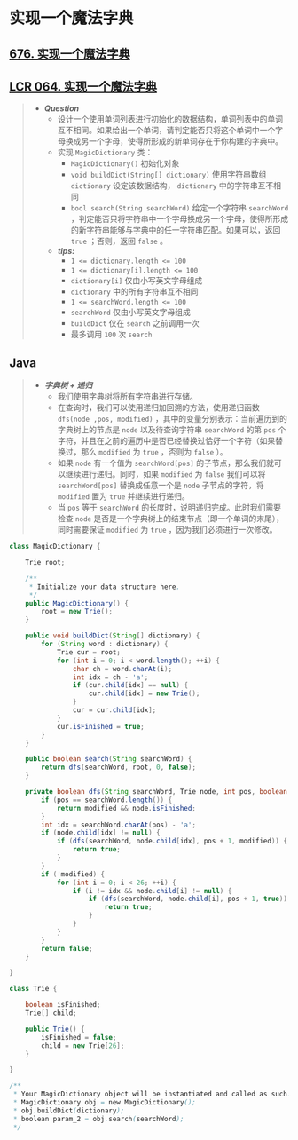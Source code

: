 # 实现一个魔法字典

## [676. 实现一个魔法字典](https://leetcode.cn/problems/implement-magic-dictionary/)

## [LCR 064. 实现一个魔法字典](https://leetcode.cn/problems/US1pGT/)

> - ***Question***
>   - 设计一个使用单词列表进行初始化的数据结构，单词列表中的单词互不相同。如果给出一个单词，请判定能否只将这个单词中一个字母换成另一个字母，使得所形成的新单词存在于你构建的字典中。
>   - 实现 `MagicDictionary` 类：
>     - `MagicDictionary()` 初始化对象
>     - `void buildDict(String[] dictionary)` 使用字符串数组 `dictionary` 设定该数据结构， `dictionary` 中的字符串互不相同
>     - `bool search(String searchWord)` 给定一个字符串 `searchWord` ，判定能否只将字符串中一个字母换成另一个字母，使得所形成的新字符串能够与字典中的任一字符串匹配。如果可以，返回 `true` ；否则，返回 `false` 。
>   - ***tips:***
>     - `1 <= dictionary.length <= 100`
>     - `1 <= dictionary[i].length <= 100`
>     - `dictionary[i]` 仅由小写英文字母组成
>     - `dictionary` 中的所有字符串互不相同
>     - `1 <= searchWord.length <= 100`
>     - `searchWord` 仅由小写英文字母组成
>     - `buildDict` 仅在 `search` 之前调用一次
>     - 最多调用 `100` 次 `search`

## Java

> - ***字典树 + 递归***
>   - 我们使用字典树将所有字符串进行存储。
>   - 在查询时，我们可以使用递归加回溯的方法，使用递归函数 `dfs(node ,pos, modified)` ，其中的变量分别表示：当前遍历到的字典树上的节点是 `node` 以及待查询字符串 `searchWord` 的第 `pos` 个字符，并且在之前的遍历中是否已经替换过恰好一个字符（如果替换过，那么 `modified` 为 `true` ，否则为 `false` ）。
>   - 如果 `node` 有一个值为 `searchWord[pos]` 的子节点，那么我们就可以继续进行递归。同时，如果 `modified` 为 `false` 我们可以将 `searchWord[pos]` 替换成任意一个是 `node` 子节点的字符，将 `modified` 置为 `true` 并继续进行递归。
>   - 当 `pos` 等于 `searchWord` 的长度时，说明递归完成。此时我们需要检查 `node` 是否是一个字典树上的结束节点（即一个单词的末尾），同时需要保证 `modified` 为 `true` ，因为我们必须进行一次修改。

```java
class MagicDictionary {

    Trie root;

    /**
     * Initialize your data structure here.
     */
    public MagicDictionary() {
        root = new Trie();
    }

    public void buildDict(String[] dictionary) {
        for (String word : dictionary) {
            Trie cur = root;
            for (int i = 0; i < word.length(); ++i) {
                char ch = word.charAt(i);
                int idx = ch - 'a';
                if (cur.child[idx] == null) {
                    cur.child[idx] = new Trie();
                }
                cur = cur.child[idx];
            }
            cur.isFinished = true;
        }
    }

    public boolean search(String searchWord) {
        return dfs(searchWord, root, 0, false);
    }

    private boolean dfs(String searchWord, Trie node, int pos, boolean modified) {
        if (pos == searchWord.length()) {
            return modified && node.isFinished;
        }
        int idx = searchWord.charAt(pos) - 'a';
        if (node.child[idx] != null) {
            if (dfs(searchWord, node.child[idx], pos + 1, modified)) {
                return true;
            }
        }
        if (!modified) {
            for (int i = 0; i < 26; ++i) {
                if (i != idx && node.child[i] != null) {
                    if (dfs(searchWord, node.child[i], pos + 1, true)) {
                        return true;
                    }
                }
            }
        }
        return false;
    }

}

class Trie {

    boolean isFinished;
    Trie[] child;

    public Trie() {
        isFinished = false;
        child = new Trie[26];
    }

}

/**
 * Your MagicDictionary object will be instantiated and called as such:
 * MagicDictionary obj = new MagicDictionary();
 * obj.buildDict(dictionary);
 * boolean param_2 = obj.search(searchWord);
 */
```
